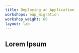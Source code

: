 ```yaml
---
title: Deploying an Application
workshops: eap_migration
workshop_weight: 60
layout: lab
---
```


## Lorem Ipsum
